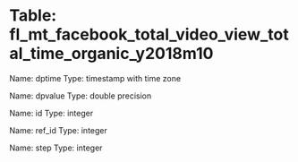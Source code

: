 Table: fl_mt_facebook_total_video_view_total_time_organic_y2018m10
==================================================================

Name: dptime
Type: timestamp with time zone

Name: dpvalue
Type: double precision

Name: id
Type: integer

Name: ref_id
Type: integer

Name: step
Type: integer

